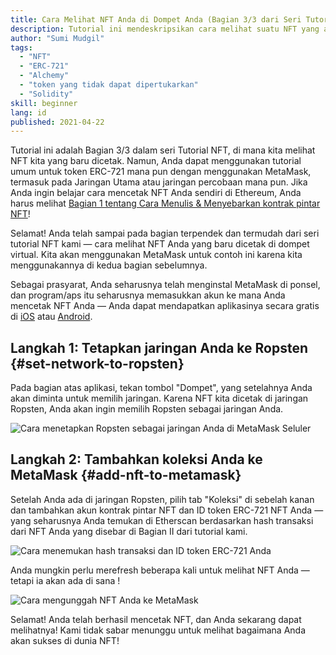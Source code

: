 ```yaml
---
title: Cara Melihat NFT Anda di Dompet Anda (Bagian 3/3 dari Seri Tutorial NFT)
description: Tutorial ini mendeskripsikan cara melihat suatu NFT yang ada di MetaMask!
author: "Sumi Mudgil"
tags:
  - "NFT"
  - "ERC-721"
  - "Alchemy"
  - "token yang tidak dapat dipertukarkan"
  - "Solidity"
skill: beginner
lang: id
published: 2021-04-22
---
```


Tutorial ini adalah Bagian 3/3 dalam seri Tutorial NFT, di mana kita melihat NFT kita yang baru dicetak. Namun, Anda dapat menggunakan tutorial umum untuk token ERC-721 mana pun dengan menggunakan MetaMask, termasuk pada Jaringan Utama atau jaringan percobaan mana pun. Jika Anda ingin belajar cara mencetak NFT Anda sendiri di Ethereum, Anda harus melihat [Bagian 1 tentang Cara Menulis & Menyebarkan kontrak pintar NFT](/developers/tutorials/how-to-write-and-deploy-an-nft)!

Selamat! Anda telah sampai pada bagian terpendek dan termudah dari seri tutorial NFT kami — cara melihat NFT Anda yang baru dicetak di dompet virtual. Kita akan menggunakan MetaMask untuk contoh ini karena kita menggunakannya di kedua bagian sebelumnya.

Sebagai prasyarat, Anda seharusnya telah menginstal MetaMask di ponsel, dan program/aps itu seharusnya memasukkan akun ke mana Anda mencetak NFT Anda — Anda dapat mendapatkan aplikasinya secara gratis di [iOS](https://apps.apple.com/us/app/metamask-blockchain-wallet/id1438144202) atau [Android](https://play.google.com/store/apps/details?id=io.metamask&hl=en_US&gl=US).

## Langkah 1: Tetapkan jaringan Anda ke Ropsten \{#set-network-to-ropsten}

Pada bagian atas aplikasi, tekan tombol "Dompet", yang setelahnya Anda akan diminta untuk memilih jaringan. Karena NFT kita dicetak di jaringan Ropsten, Anda akan ingin memilih Ropsten sebagai jaringan Anda.

![Cara menetapkan Ropsten sebagai jaringan Anda di MetaMask Seluler](./goerliMetamask.gif)

## Langkah 2: Tambahkan koleksi Anda ke MetaMask \{#add-nft-to-metamask}

Setelah Anda ada di jaringan Ropsten, pilih tab "Koleksi" di sebelah kanan dan tambahkan akun kontrak pintar NFT dan ID token ERC-721 NFT Anda — yang seharusnya Anda temukan di Etherscan berdasarkan hash transaksi dari NFT Anda yang disebar di Bagian II dari tutorial kami.

![Cara menemukan hash transaksi dan ID token ERC-721 Anda](./findNFTEtherscan.png)

Anda mungkin perlu merefresh beberapa kali untuk melihat NFT Anda — tetapi ia akan ada di sana <Emoji text="😄" size={1} />!

![Cara mengunggah NFT Anda ke MetaMask](./findNFTMetamask.gif)

Selamat! Anda telah berhasil mencetak NFT, dan Anda sekarang dapat melihatnya! Kami tidak sabar menunggu untuk melihat bagaimana Anda akan sukses di dunia NFT!
